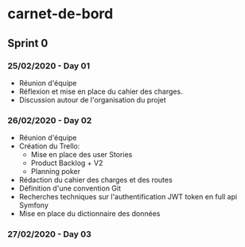 # carnet-de-bord

## Sprint 0
 
### 25/02/2020 - Day 01

- Réunion d'équipe
- Réflexion et mise en place du cahier des charges.
- Discussion autour de l'organisation du projet


### 26/02/2020 - Day 02

- Réunion d'équipe
- Création du Trello:
	- Mise en place des user Stories
	- Product Backlog + V2
	- Planning poker 
- Rédaction du cahier des charges et des routes
- Définition d'une convention Git
- Recherches techniques sur l'authentification JWT token en full api Symfony
- Mise en place du dictionnaire des données

### 27/02/2020 - Day 03





